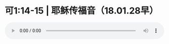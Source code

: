 # 可1:14-15 | 耶稣传福音（18.01.28早）

<audio style="width: 100%;" preload="false" controls controlslist="nodownload"><source src="//cdn.wechat.edu.pl/audio/mp3/old/20963.mp3" type="audio/mpeg">Your browser does not support the audio element.</audio>


